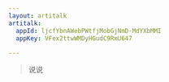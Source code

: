 ```yaml
---
layout: artitalk
artitalk: 
  appId: ljcfYbnAWebPWtfjMobGjNmD-MdYXbMMI
  appKey: VFex2ttwWMDyHGudC9RmU647
 
---
```


> 说说

